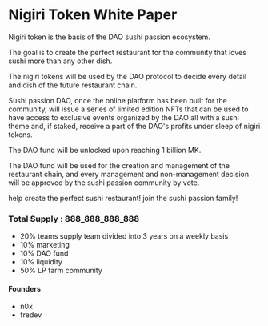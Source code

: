 # Nigiri Token White Paper

Nigiri token is the basis of the DAO sushi passion ecosystem.

The goal is to create the perfect restaurant for the community that loves sushi more than any other dish.

The nigiri tokens will be used by the DAO protocol to decide every detail and dish of the future restaurant chain.

Sushi passion DAO, once the online platform has been built for the community, will issue a series of limited edition NFTs that can be used to have access to exclusive events organized by the DAO all with a sushi theme and, if staked, receive a part of the DAO's profits under sleep of nigiri tokens.

The DAO fund will be unlocked upon reaching 1 billion MK.

The DAO fund will be used for the creation and management of the restaurant chain, and every management and non-management decision will be approved by the sushi passion community by vote.

help create the perfect sushi restaurant!
join the sushi passion family!


### Total Supply : 888_888_888_888

- 20% teams supply team divided into 3 years on a weekly basis
- 10% marketing
- 10% DAO fund
- 10% liquidity
- 50% LP farm community 

#### Founders

- n0x
- fredev
